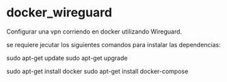 # docker_wireguard
Configurar una vpn corriendo en docker utilizando Wireguard.

se requiere jecutar los siguientes comandos para instalar las dependencias:

sudo apt-get update
sudo apt-get upgrade

sudo apt-get install docker
sudo apt-get install docker-compose
